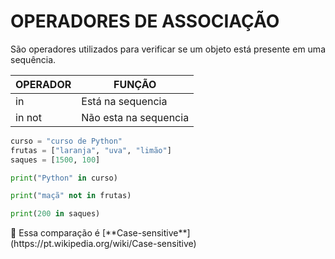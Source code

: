 # OPERADORES DE ASSOCIAÇÃO

São operadores utilizados para verificar se um objeto está presente em uma sequência.

| OPERADOR | FUNÇÃO |
| --- | --- |
| in | Está na sequencia |
| in not | Não esta na sequencia |

```python
curso = "curso de Python"
frutas = ["laranja", "uva", "limão"]
saques = [1500, 100]

print("Python" in curso)

print("maçã" not in frutas)

print(200 in saques)
```

<aside>
🚨 Essa comparação é [**Case-sensitive**](https://pt.wikipedia.org/wiki/Case-sensitive)

</aside>